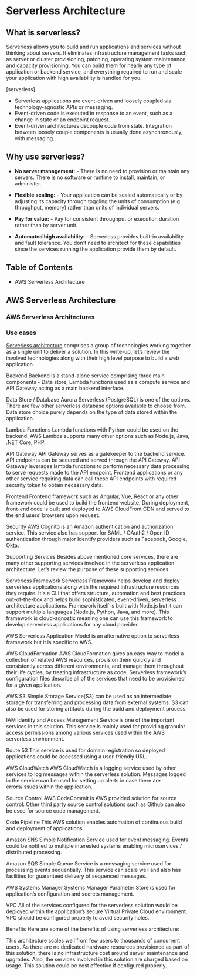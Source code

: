 # Serverless Architecture

## What is serverless?
Serverless allows you to build and run applications and services without thinking about servers. It eliminates infrastructure management tasks such as server or cluster provisioning, patching, operating system maintenance, and capacity provisioning. You can build them for nearly any type of application or backend service, and everything required to run and scale your application with high availability is handled for you.


[serverless]

 - Serverless applications are event-driven and loosely coupled via technology-agnostic APIs or messaging. 
 - Event-driven code is executed in response to an event, such as a change in state or an endpoint request. 
 - Event-driven architectures decouple code from state. Integration between loosely couple components is usually done asynchronously, with messaging.


## Why use serverless?
- **No server management:** - There is no need to provision or maintain any servers. There is no software or runtime to install, maintain, or administer.

- **Flexible scaling:** - Your application can be scaled automatically or by adjusting its capacity through toggling the units of consumption (e.g. throughput, memory) rather than units of individual servers.

- **Pay for value:** - Pay for consistent throughput or execution duration rather than by server unit.

- **Automated high availability:** - Serverless provides built-in availability and fault tolerance. You don't need to architect for these capabilities since the services running the application provide them by default.


## Table of Contents
 - AWS Serverless Architecture




## AWS Serverless Architecture

### AWS Serverless Architectures






### Use cases
[Serverless architecture](https://dev.to/dev0928/intro-to-web-app-using-aws-serverless-architecture-f91) comprises a group of technologies working together as a single unit to deliver a solution. In this write-up, let’s review the involved technologies along with their high level purpose to build a web application.


Backend
Backend is a stand-alone service comprising three main components - Data store, Lambda functions used as a compute service and API Gateway acting as a main backend interface.

Data Store / Database
Aurora Serverless (PostgreSQL) is one of the options. There are few other serverless database options available to choose from. Data store choice purely depends on the type of data stored within the application.

Lambda Functions
Lambda functions with Python could be used on the backend. AWS Lambda supports many other options such as Node.js, Java, .NET Core, PHP.

API Gateway
API Gateway serves as a gatekeeper to the backend service. API endpoints can be secured and served through the API Gateway. API Gateway leverages lambda functions to perform necessary data processing to serve requests made to the API endpoint. Frontend applications or any other service requiring data can call these API endpoints with required security token to obtain necessary data.

Frontend
Frontend framework such as Angular, Vue, React or any other framework could be used to build the frontend website. During deployment, front-end code is built and deployed to AWS CloudFront CDN and served to the end users’ browsers upon request.

Security
AWS Cognito is an Amazon authentication and authorization service. This service also has support for SAML / OAuth2 / Open ID authentication through major Identify providers such as Facebook, Google, Okta.

Supporting Services
Besides above mentioned core services, there are many other supporting services involved in the serverless application architecture. Let’s review the purpose of these supporting services.

Serverless Framework
Serverless Framework helps develop and deploy serverless applications along with the required infrastructure resources they require. It's a CLI that offers structure, automation and best practices out-of-the-box and helps build sophisticated, event-driven, serverless architecture applications. Framework itself is built with Node.js but it can support multiple languages (Node.js, Python, Java, and more). This framework is cloud-agnostic meaning one can use this framework to develop serverless applications for any cloud provider.

AWS Serverless Application Model is an alternative option to serverless framework but it is specific to AWS.

AWS CloudFormation
AWS CloudFormation gives an easy way to model a collection of related AWS resources, provision them quickly and consistently across different environments, and manage them throughout their life cycles, by treating infrastructure as code. Serverless framework’s configuration files describe all of the services that need to be provisioned for a given application.

AWS S3
Simple Storage Service(S3) can be used as an intermediate storage for transferring and processing data from external systems. S3 can also be used for storing artifacts during the build and deployment process.

IAM
Identity and Access Management Service is one of the important services in this solution. This service is mainly used for providing granular access permissions among various services used within the AWS serverless environment.

Route 53
This service is used for domain registration so deployed applications could be accessed using a user-friendly URL.

AWS CloudWatch
AWS CloudWatch is a logging service used by other services to log messages within the serverless solution. Messages logged in the service can be used for setting up alerts in case there are errors/issues within the application.

Source Control
AWS CodeCommit is AWS provided solution for source control. Other third party source control solutions such as Github can also be used for source code management.

Code Pipeline
This AWS solution enables automation of continuous build and deployment of applications.

Amazon SNS
Simple Notification Service used for event messaging. Events could be notified to multiple interested systems enabling microservices / distributed processing.

Amazon SQS
Simple Queue Service is a messaging service used for processing events sequentially. This service can scale well and also has facilities for guaranteed delivery of sequenced messages.

AWS Systems Manager
Systems Manager Parameter Store is used for application’s configuration and secrets management.

VPC
All of the services configured for the serverless solution would be deployed within the application’s secure Virtual Private Cloud environment. VPC should be configured properly to avoid security holes.

Benefits
Here are some of the benefits of using serverless architecture:

This architecture scales well from few users to thousands of concurrent users.
As there are no dedicated hardware resources provisioned as part of this solution, there is no infrastructure cost around server maintenance and upgrades.
Also, the services involved in this solution are charged based on usage. This solution could be cost effective if configured properly.

